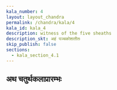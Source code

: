 ```yaml
---
kala_number: 4
layout: layout_chandra
permalink: /chandra/kala/4
kala_id: kala_4
description: witness of the five sheaths
description_skt: अहं पञ्चकोशातीतः
skip_publish: false
sections:
  - kala_section_4.1
---
```


<h2 class="skt">अथ चतुर्थकलाप्रारम्भः</h2>

